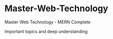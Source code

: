 # Master-Web-Technology
Master Web Technology - MERN Complete



Important topics and deep understanding
